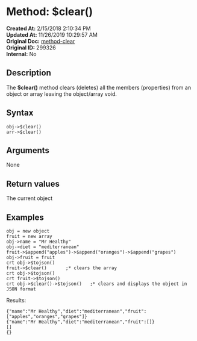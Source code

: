 # Method: $clear()

**Created At:** 2/15/2018 2:10:34 PM  
**Updated At:** 11/26/2019 10:29:57 AM  
**Original Doc:** [method-clear](https://docs.jbase.com/42948-dynamic-objects/method-clear)  
**Original ID:** 299326  
**Internal:** No  


## Description

The **$clear()** method clears (deletes) all the members (properties) from an object or array leaving the object/array void.



## Syntax

```
obj->$clear()
arr->$clear()
```



## Arguments

None



## Return values

The current object



## Examples

```
obj = new object
fruit = new array
obj->name = "Mr Healthy"
obj->diet = "mediterranean"
fruit->$append("apples")->$append("oranges")->$append("grapes")
obj->fruit = fruit
crt obj->$tojson()
fruit->$clear()       ;* clears the array
crt obj->$tojson()
crt fruit->$tojson()
crt obj->$clear()->$tojson()   ;* clears and displays the object in JSON format
```

Results:

```
{"name":"Mr Healthy","diet":"mediterranean","fruit":["apples","oranges","grapes"]}
{"name":"Mr Healthy","diet":"mediterranean","fruit":[]}
[]
{}
```
